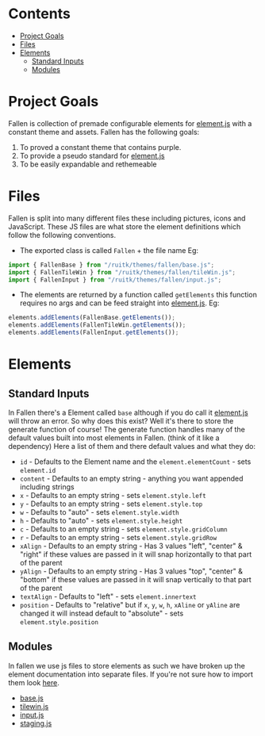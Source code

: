 # Contents
 - [Project Goals](Fallen%20Summary.md#Project%20Goals)
 - [Files](Fallen%20Summary.md#Files)
 - [Elements](Fallen%20Summary.md#Elements)
	 - [Standard Inputs](Fallen%20Summary.md#Standard%20Inputs)
	 - [Modules](Fallen%20Summary.md#Modules)

# Project Goals
Fallen is collection of premade configurable elements for [element.js](element.js.md) with a constant theme and assets.
Fallen has the following goals:
1. To proved a constant theme that contains purple.
2. To provide a pseudo standard for [element.js](element.js.md)
3. To be easily expandable and rethemeable

# Files
Fallen is split into many different files these including pictures, icons and JavaScript. These JS files are what store the element definitions which follow the following conventions.
 -  The exported class is called `Fallen` + the file name Eg:
```js
import { FallenBase } from "/ruitk/themes/fallen/base.js";
import { FallenTileWin } from "/ruitk/themes/fallen/tileWin.js";
import { FallenInput } from "/ruitk/themes/fallen/input.js";
```
 - The elements are returned by a function called `getElements` this function requires no args and can be feed straight into [element.js](../element.js.md). Eg:
```js
elements.addElements(FallenBase.getElements());
elements.addElements(FallenTileWin.getElements());
elements.addElements(FallenInput.getElements());
```
# Elements
## Standard Inputs
In Fallen there's a Element called `base` although if you do call it [element.js](element.js.md) will throw an error. So why does this exist? Well it's there to store the generate function of course! The generate function handles many of the default values built into most elements in Fallen. (think of it like a dependency) Here a list of them and there default values and what they do:
 - `id` - Defaults to the Element name and the `element.elementCount` - sets `element.id`
 - `content` - Defaults to an empty string - anything you want appended including strings 
 - `x` - Defaults to an empty string - sets `element.style.left`
 - `y` - Defaults to an empty string - sets `element.style.top`
 - `w` - Defaults to "auto" - sets `element.style.width`
 - `h` - Defaults to "auto" - sets `element.style.height`
 - `c` - Defaults to an empty string - sets `element.style.gridColumn`
 - `r` - Defaults to an empty string - sets `element.style.gridRow`
 - `xAlign` - Defaults to an empty string - Has 3 values "left", "center" & "right" if these values are passed in it will snap horizontally to that part of the parent
 - `yAlign` - Defaults to an empty string - Has 3 values "top", "center" & "bottom" if these values are passed in it will snap vertically to that part of the parent
 - `textAlign` - Defaults to "left" - sets `element.innertext`
 - `position` - Defaults to "relative" but if `x`, `y`, `w`, `h`, `xAline` or `yAline` are changed it will instead default to "absolute" - sets `element.style.position`

## Modules
In fallen we use js files to store elements as such we have broken up the element documentation into separate files. If you're not sure how to import them look [here](Fallen%20Summary.md#Files).
 - [base.js](base.js.md)
 - [tilewin.js](tilewin.js.md)
 - [input.js](input.js.md)
 - [staging.js](staging.js.md)




